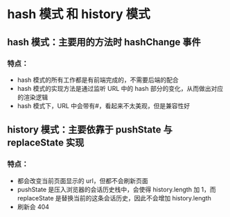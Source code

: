 <!--
 * @Description:
 * @Author: 曹俊
 * @Date: 2022-09-19 09:47:58
 * @LastEditors: 曹俊
 * @LastEditTime: 2022-11-14 20:52:42
-->

# hash 模式 和 history 模式

## hash 模式：主要用的方法时 hashChange 事件

### 特点：

- hash 模式的所有工作都是有前端完成的，不需要后端的配合
- hash 模式的实现方法是通过监听 URL 中的 hash 部分的变化，从而做出对应的渲染逻辑
- hash 模式下，URL 中会带有#，看起来不太美观，但是兼容性好

## history 模式：主要依靠于 pushState 与 replaceState 实现

### 特点：

- 都会改变当前页面显示的 url，但都不会刷新页面
- pushState 是压入浏览器的会话历史栈中，会使得 history.length 加 1，而 replaceState 是替换当前的这条会话历史，因此不会增加 history.length
- 刷新会 404
